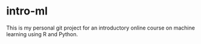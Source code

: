 # intro-ml

This is my personal git project for an introductory online course on machine learning using R and Python.
